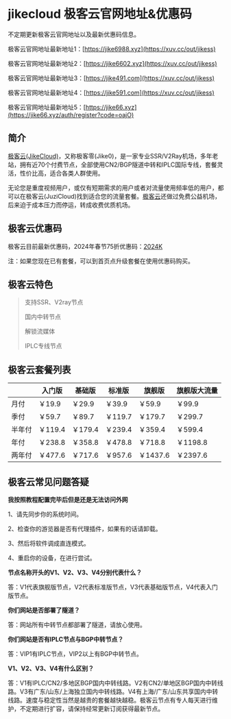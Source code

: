 # jikecloud 极客云官网地址&优惠码

不定期更新极客云官网地址以及最新优惠码信息。

极客云官网地址最新地址1：[https://jike6988.xyz](https://xuv.cc/out/jikess)

极客云官网地址最新地址2：[https://jike6602.xyz](https://xuv.cc/out/jikess)

极客云官网地址最新地址3：[https://jike491.com](https://xuv.cc/out/jikess)

极客云官网地址最新地址4：[https://jike591.com](https://xuv.cc/out/jikess)

极客云官网地址最新地址5：[https://jike66.xyz](https://jike66.xyz/auth/register?code=oajO)


## 简介

[极客云(JikeCloud)](https://xuv.cc/out/jikess)，又称极客零(Jike0)，是一家专业SSR/V2Ray机场，多年老站，拥有近70个付费节点，全部使用CN2/BGP隧道中转和IPLC国际专线，套餐灵活，性价比高，适合各类人群使用。

无论您是重度视频用户，或仅有短期需求的用户或者对流量使用频率低的用户，都可以在极客云(JuziCloud)找到适合您的流量套餐。[极客云](https://xuv.cc/out/jikess)还做过免费公益机场，后来迫于成本压力而停运，转成收费优质机场。

## 极客云优惠码

极客云目前最新优惠码，2024年春节75折优惠码：[2024K](https://xuv.cc/out/jikess)

注：如果您现在已有套餐，可以到首页点升级套餐在使用优惠码购买。

## 极客云特色

> 支持SSR、V2ray节点
> 
> 国内中转节点
> 
> 解锁流媒体
> 
> IPLC专线节点

## 极客云套餐列表

||入门版|基础版|标准版|旗舰版|旗舰版大流量|
|----|----|----|----|----|----|
|月付|￥19.9|￥29.9|￥39.9|￥59.9|￥99.9|
|季付|￥59.7|￥89.7|￥119.7|￥179.7|￥299.7|
|半年付|￥119.4|￥179.4|￥239.4|￥359.4|￥599.4|
|年付|￥238.8|￥358.8|￥478.8|￥718.8|￥1198.8|
|两年付|￥477.6|￥717.6|￥957.6|￥1437.6|￥2397.6|

## 极客云常见问题答疑

**我按照教程配置完毕后但是还是无法访问外网**

1、请先同步你的系统时间。

2、检查你的游览器是否有代理插件，如果有的话请卸载。

3、然后将软件调成直连模式。

4、重启你的设备，在进行尝试。

**节点名称开头的V1、V2、V3、V4分别代表什么？**

答：V1代表旗舰版节点，V2代表标准版节点，V3代表基础版节点，V4代表入门版节点。

**你们网站是否部署了隧道？**

答：网站所有中转节点都部署了隧道，请放心使用。

**你们网站是否有IPLC节点与BGP中转节点？**

答：VIP1有IPLC节点，VIP2以上有BGP中转节点。

**V1、V2、V3、V4有什么区别？**

答：V1有IPLC/CN2/多地区BGP国内中转线路。V2有CN2/单地区BGP国内中转线路。V3有广东/山东/上海独立国内中转线路。V4有上海/广东/山东共享国内中转线路。速度与稳定性当然是越贵的套餐越快越稳。极客云节点有专人每天进行维护，不定期进行扩容，请保持经常更新订阅获得最新节点。
